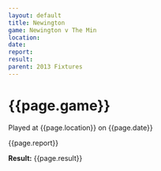 ```yaml
---
layout: default
title: Newington
game: Newington v The Min
location: 
date: 
report: 
result: 
parent: 2013 Fixtures
---
```


# {{page.game}}

Played at {{page.location}} on {{page.date}}

{{page.report}}

**Result:** {{page.result}}
